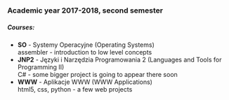 ### Academic year 2017-2018, second semester

##### Courses:
- **SO** - Systemy Operacyjne (Operating Systems)  
assembler - introduction to low level concepts
- **JNP2** - Języki i Narzędzia Programowania 2 (Languages and Tools for Programming II)  
C# - some bigger project is going to appear there soon
- **WWW** - Aplikacje WWW (WWW Applications)  
html5, css, python - a few web projects
